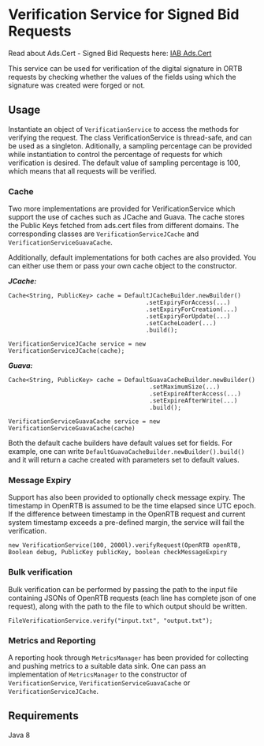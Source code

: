 # Verification Service for Signed Bid Requests

Read about Ads.Cert - Signed Bid Requests here: [IAB Ads.Cert](https://github.com/InteractiveAdvertisingBureau/openrtb/blob/master/ads.cert:%20Signed%20Bid%20Requests%201.0%20BETA.md)

This service can be used for verification of the digital signature in ORTB requests by checking whether the values of the fields using which the signature was created were forged or not.

## Usage

Instantiate an object of ``` VerificationService ``` to access the methods for verifying the request. The class VerificationService is thread-safe, and can be used as a singleton. Aditionally, a sampling percentage can be provided while instantiation to control the percentage of requests for which verification is desired. The default value of sampling percentage is 100, which means that all requests will be verified. 

### Cache

Two more implementations are provided for VerificationService which support the use of caches such as JCache and Guava. The cache stores the Public Keys fetched from ads.cert files from different domains. The corresponding classes are ``` VerificationServiceJCache ``` and ``` VerificationServiceGuavaCache ```. 

Additionally, default implementations for both caches are also provided. You can either use them or pass your own cache object to the constructor.

***JCache:***

```
Cache<String, PublicKey> cache = DefaultJCacheBuilder.newBuilder()
                                       .setExpiryForAccess(...)
                                       .setExpiryForCreation(...)
                                       .setExpiryForUpdate(...)
                                       .setCacheLoader(...)
                                       .build();
                                       
VerificationServiceJCache service = new VerificationServiceJCache(cache);
```

***Guava:***

```
Cache<String, PublicKey> cache = DefaultGuavaCacheBuilder.newBuilder()
                                        .setMaximumSize(...)
                                        .setExpireAfterAccess(...)
                                        .setExpireAfterWrite(...)
                                        .build();

VerificationServiceGuavaCache service = new VerificationServiceGuavaCache(cache)
```

Both the default cache builders have default values set for fields. For example, one can write ``` DefaultGuavaCacheBuilder.newBuilder().build() ``` 
and it will return a cache created with parameters set to default values.

### Message Expiry

Support has also been provided to optionally check message expiry. The timestamp in OpenRTB is assumed to be the time elapsed since UTC epoch. If the difference between timestamp in the OpenRTB request and current system timestamp exceeds a pre-defined margin, the service will fail the verification.
```
new VerificationService(100, 2000l).verifyRequest(OpenRTB openRTB, Boolean debug, PublicKey publicKey, boolean checkMessageExpiry
```

### Bulk verification

Bulk verification can be performed by passing the path to the input file containing JSONs of OpenRTB requests (each line has complete json of one request), along with the path to the file to which output should be written.

```
FileVerificationService.verify("input.txt", "output.txt");
```

### Metrics and Reporting

A reporting hook through ``` MetricsManager ``` has been provided for collecting and pushing metrics to a suitable data sink. One can pass an implementation of ``` MetricsManager ``` to the constructor of ``` VerificationService ```, ``` VerificationServiceGuavaCache ``` or ``` VerificationServiceJCache ```. 

## Requirements
Java 8


